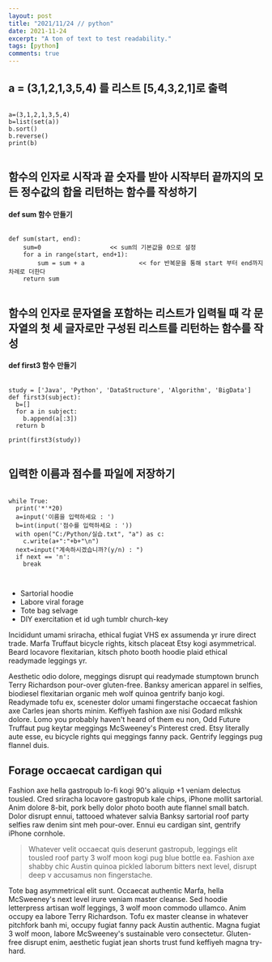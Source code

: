 ```yaml
---
layout: post
title: "2021/11/24 // python"
date: 2021-11-24
excerpt: "A ton of text to test readability."
tags: [python]
comments: true
---
```

## a = (3,1,2,1,3,5,4) 를 리스트 [5,4,3,2,1]로 출력

<pre><code>
a=(3,1,2,1,3,5,4)
b=list(set(a))
b.sort()
b.reverse()
print(b)

</code></pre>



## 함수의 인자로 시작과 끝 숫자를 받아 시작부터 끝까지의 모든 정수값의 합을 리턴하는 함수를 작성하기
    

#### def sum 함수 만들기
 <pre><code>
def sum(start, end):         
    sum=0                   << sum의 기본값을 0으로 설정
    for a in range(start, end+1):
        sum = sum + a               << for 반복문을 통해 start 부터 end까지 차례로 더한다
    return sum
    
</code></pre>



## 함수의 인자로 문자열을 포함하는 리스트가 입력될 때 각 문자열의 첫 세 글자로만 구성된 리스트를 리턴하는 함수를 작성


#### def first3 함수 만들기
<pre><code>
study = ['Java', 'Python', 'DataStructure', 'Algorithm', 'BigData']
def first3(subject):
  b=[]
  for a in subject:
    b.append(a[:3])
  return b
  
print(first3(study))

</code></pre>



## 입력한 이름과 점수를 파일에 저장하기


####
<pre><code>
while True:
  print('*'*20)
  a=input('이름을 입력하세요 : ')
  b=int(input('점수를 입력하세요 : '))
  with open("C:/Python/실습.txt", "a") as c:
    c.write(a+":"+b+"\n")
  next=input("계속하시겠습니까?(y/n) : ")
  if next == 'n':
    break
  
 </code></pre>
 
 
 
* Sartorial hoodie
* Labore viral forage
* Tote bag selvage
* DIY exercitation et id ugh tumblr church-key

Incididunt umami sriracha, ethical fugiat VHS ex assumenda yr irure direct trade. Marfa Truffaut bicycle rights, kitsch placeat Etsy kogi asymmetrical. Beard locavore flexitarian, kitsch photo booth hoodie plaid ethical readymade leggings yr.

Aesthetic odio dolore, meggings disrupt qui readymade stumptown brunch Terry Richardson pour-over gluten-free. Banksy american apparel in selfies, biodiesel flexitarian organic meh wolf quinoa gentrify banjo kogi. Readymade tofu ex, scenester dolor umami fingerstache occaecat fashion axe Carles jean shorts minim. Keffiyeh fashion axe nisi Godard mlkshk dolore. Lomo you probably haven't heard of them eu non, Odd Future Truffaut pug keytar meggings McSweeney's Pinterest cred. Etsy literally aute esse, eu bicycle rights qui meggings fanny pack. Gentrify leggings pug flannel duis.

## Forage occaecat cardigan qui

Fashion axe hella gastropub lo-fi kogi 90's aliquip +1 veniam delectus tousled. Cred sriracha locavore gastropub kale chips, iPhone mollit sartorial. Anim dolore 8-bit, pork belly dolor photo booth aute flannel small batch. Dolor disrupt ennui, tattooed whatever salvia Banksy sartorial roof party selfies raw denim sint meh pour-over. Ennui eu cardigan sint, gentrify iPhone cornhole.

> Whatever velit occaecat quis deserunt gastropub, leggings elit tousled roof party 3 wolf moon kogi pug blue bottle ea. Fashion axe shabby chic Austin quinoa pickled laborum bitters next level, disrupt deep v accusamus non fingerstache.

Tote bag asymmetrical elit sunt. Occaecat authentic Marfa, hella McSweeney's next level irure veniam master cleanse. Sed hoodie letterpress artisan wolf leggings, 3 wolf moon commodo ullamco. Anim occupy ea labore Terry Richardson. Tofu ex master cleanse in whatever pitchfork banh mi, occupy fugiat fanny pack Austin authentic. Magna fugiat 3 wolf moon, labore McSweeney's sustainable vero consectetur. Gluten-free disrupt enim, aesthetic fugiat jean shorts trust fund keffiyeh magna try-hard.
